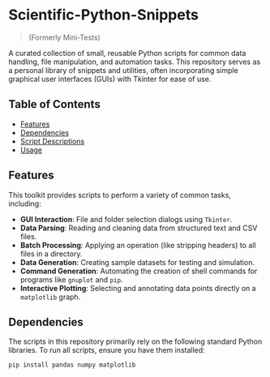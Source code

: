 # Scientific-Python-Snippets
> (Formerly Mini-Tests)

A curated collection of small, reusable Python scripts for common data handling, file manipulation, and automation tasks. This repository serves as a personal library of snippets and utilities, often incorporating simple graphical user interfaces (GUIs) with Tkinter for ease of use.

## Table of Contents
* [Features](#features)
* [Dependencies](#dependencies)
* [Script Descriptions](#script-descriptions)
* [Usage](#usage)

## Features
This toolkit provides scripts to perform a variety of common tasks, including:

* **GUI Interaction**: File and folder selection dialogs using `Tkinter`.
* **Data Parsing**: Reading and cleaning data from structured text and CSV files.
* **Batch Processing**: Applying an operation (like stripping headers) to all files in a directory.
* **Data Generation**: Creating sample datasets for testing and simulation.
* **Command Generation**: Automating the creation of shell commands for programs like `gnuplot` and `pip`.
* **Interactive Plotting**: Selecting and annotating data points directly on a `matplotlib` graph.

## Dependencies
The scripts in this repository primarily rely on the following standard Python libraries. To run all scripts, ensure you have them installed:

```bash
pip install pandas numpy matplotlib
